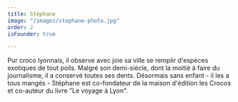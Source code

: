 ```yaml
---
title: Stéphane
image: "/images/stephane-photo.jpg"
order: 2
isFounder: true

---
```

Pur croco lyonnais, il observe avec joie sa ville se remplir d'espèces exotiques de tout poils. Malgré son demi-siècle, dont la moitié à faire du journalisme, il a conservé toutes ses dents. Désormais sans enfant - il les a tous mangés - Stéphane est co-fondateur de la maison d'édition les Crocos et co-auteur du livre "Le voyage à Lyon".